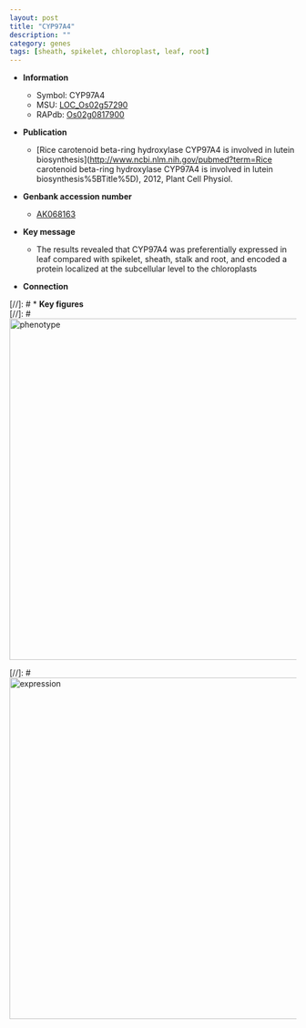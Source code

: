 ```yaml
---
layout: post
title: "CYP97A4"
description: ""
category: genes
tags: [sheath, spikelet, chloroplast, leaf, root]
---
```


* **Information**  
    + Symbol: CYP97A4  
    + MSU: [LOC_Os02g57290](http://rice.plantbiology.msu.edu/cgi-bin/ORF_infopage.cgi?orf=LOC_Os02g57290)  
    + RAPdb: [Os02g0817900](http://rapdb.dna.affrc.go.jp/viewer/gbrowse_details/irgsp1?name=Os02g0817900)  

* **Publication**  
    + [Rice carotenoid beta-ring hydroxylase CYP97A4 is involved in lutein biosynthesis](http://www.ncbi.nlm.nih.gov/pubmed?term=Rice carotenoid beta-ring hydroxylase CYP97A4 is involved in lutein biosynthesis%5BTitle%5D), 2012, Plant Cell Physiol.

* **Genbank accession number**  
    + [AK068163](http://www.ncbi.nlm.nih.gov/nuccore/AK068163)

* **Key message**  
    + The results revealed that CYP97A4 was preferentially expressed in leaf compared with spikelet, sheath, stalk and root, and encoded a protein localized at the subcellular level to the chloroplasts

* **Connection**  

[//]: # * **Key figures**  
[//]: # <img src="http://funRiceGenes.github.io/images/CYP97A4.pheno.png" alt="phenotype"  style="width: 600px;"/>

[//]: # <img src="http://funRiceGenes.github.io/images/CYP97A4.exp.png" alt="expression"  style="width: 600px;"/>


